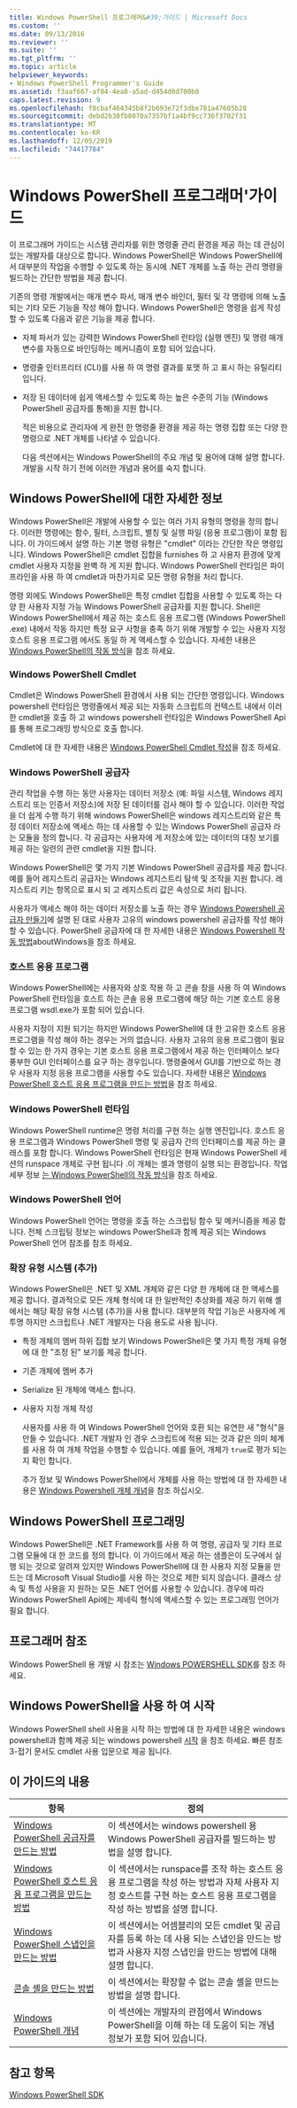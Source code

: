 ```yaml
---
title: Windows PowerShell 프로그래머&#39;가이드 | Microsoft Docs
ms.custom: ''
ms.date: 09/13/2016
ms.reviewer: ''
ms.suite: ''
ms.tgt_pltfrm: ''
ms.topic: article
helpviewer_keywords:
- Windows PowerShell Programmer's Guide
ms.assetid: f3aaf667-af84-4ea8-a5ad-d454d0d700b8
caps.latest.revision: 9
ms.openlocfilehash: f8cbaf464345b8f2b693e72f3dbe781a47605b28
ms.sourcegitcommit: debd2b38fb8070a7357bf1a4bf9cc736f3702f31
ms.translationtype: MT
ms.contentlocale: ko-KR
ms.lasthandoff: 12/05/2019
ms.locfileid: "74417784"
---
```

# <a name="windows-powershell-programmer39s-guide"></a>Windows PowerShell 프로그래머&#39;가이드

이 프로그래머 가이드는 시스템 관리자를 위한 명령줄 관리 환경을 제공 하는 데 관심이 있는 개발자를 대상으로 합니다. Windows PowerShell은 Windows PowerShell에서 대부분의 작업을 수행할 수 있도록 하는 동시에 .NET 개체를 노출 하는 관리 명령을 빌드하는 간단한 방법을 제공 합니다.

기존의 명령 개발에서는 매개 변수 파서, 매개 변수 바인더, 필터 및 각 명령에 의해 노출 되는 기타 모든 기능을 작성 해야 합니다. Windows PowerShell은 명령을 쉽게 작성할 수 있도록 다음과 같은 기능을 제공 합니다.

- 자체 파서가 있는 강력한 Windows PowerShell 런타임 (실행 엔진) 및 명령 매개 변수를 자동으로 바인딩하는 메커니즘이 포함 되어 있습니다.

- 명령줄 인터프리터 (CLI)를 사용 하 여 명령 결과를 포맷 하 고 표시 하는 유틸리티입니다.

- 저장 된 데이터에 쉽게 액세스할 수 있도록 하는 높은 수준의 기능 (Windows PowerShell 공급자를 통해)을 지원 합니다.

  적은 비용으로 관리자에 게 완전 한 명령줄 환경을 제공 하는 명령 집합 또는 다양 한 명령으로 .NET 개체를 나타낼 수 있습니다.

  다음 섹션에서는 Windows PowerShell의 주요 개념 및 용어에 대해 설명 합니다. 개발을 시작 하기 전에 이러한 개념과 용어를 숙지 합니다.

## <a name="about-windows-powershell"></a>Windows PowerShell에 대한 자세한 정보

Windows PowerShell은 개발에 사용할 수 있는 여러 가지 유형의 명령을 정의 합니다. 이러한 명령에는 함수, 필터, 스크립트, 별칭 및 실행 파일 (응용 프로그램)이 포함 됩니다. 이 가이드에서 설명 하는 기본 명령 유형은 "cmdlet" 이라는 간단한 작은 명령입니다. Windows PowerShell은 cmdlet 집합을 furnishes 하 고 사용자 환경에 맞게 cmdlet 사용자 지정을 완벽 하 게 지원 합니다. Windows PowerShell 런타임은 파이프라인을 사용 하 여 cmdlet과 마찬가지로 모든 명령 유형을 처리 합니다.

명령 외에도 Windows PowerShell은 특정 cmdlet 집합을 사용할 수 있도록 하는 다양 한 사용자 지정 가능 Windows PowerShell 공급자를 지원 합니다. Shell은 Windows PowerShell에서 제공 하는 호스트 응용 프로그램 (Windows PowerShell .exe) 내에서 작동 하지만 특정 요구 사항을 충족 하기 위해 개발할 수 있는 사용자 지정 호스트 응용 프로그램 에서도 동일 하 게 액세스할 수 있습니다. 자세한 내용은 [Windows PowerShell의 작동 방식](/previous-versions//ms714658(v=vs.85))을 참조 하세요.

### <a name="windows-powershell-cmdlets"></a>Windows PowerShell Cmdlet

Cmdlet은 Windows PowerShell 환경에서 사용 되는 간단한 명령입니다. Windows powershell 런타임은 명령줄에서 제공 되는 자동화 스크립트의 컨텍스트 내에서 이러한 cmdlet을 호출 하 고 windows powershell 런타임은 Windows PowerShell Api를 통해 프로그래밍 방식으로 호출 합니다.

Cmdlet에 대 한 자세한 내용은 [Windows PowerShell Cmdlet 작성](../cmdlet/writing-a-windows-powershell-cmdlet.md)을 참조 하세요.

### <a name="windows-powershell-providers"></a>Windows PowerShell 공급자

관리 작업을 수행 하는 동안 사용자는 데이터 저장소 (예: 파일 시스템, Windows 레지스트리 또는 인증서 저장소)에 저장 된 데이터를 검사 해야 할 수 있습니다. 이러한 작업을 더 쉽게 수행 하기 위해 windows PowerShell은 windows 레지스트리와 같은 특정 데이터 저장소에 액세스 하는 데 사용할 수 있는 Windows PowerShell 공급자 라는 모듈을 정의 합니다. 각 공급자는 사용자에 게 저장소에 있는 데이터의 대칭 보기를 제공 하는 일련의 관련 cmdlet을 지원 합니다.

Windows PowerShell은 몇 가지 기본 Windows PowerShell 공급자를 제공 합니다. 예를 들어 레지스트리 공급자는 Windows 레지스트리 탐색 및 조작을 지원 합니다. 레지스트리 키는 항목으로 표시 되 고 레지스트리 값은 속성으로 처리 됩니다.

사용자가 액세스 해야 하는 데이터 저장소를 노출 하는 경우 [Windows Powershell 공급자 만들기](./how-to-create-a-windows-powershell-provider.md)에 설명 된 대로 사용자 고유의 windows powershell 공급자를 작성 해야 할 수 있습니다. PowerShell 공급자에 대 한 자세한 내용은 [Windows Powershell 작동 방법](/previous-versions//ms714658(v=vs.85))aboutWindows을 참조 하세요.

### <a name="host-application"></a>호스트 응용 프로그램

Windows PowerShell에는 사용자와 상호 작용 하 고 콘솔 창을 사용 하 여 Windows PowerShell 런타임을 호스트 하는 콘솔 응용 프로그램에 해당 하는 기본 호스트 응용 프로그램 wsdl.exe가 포함 되어 있습니다.

사용자 지정이 지원 되기는 하지만 Windows PowerShell에 대 한 고유한 호스트 응용 프로그램을 작성 해야 하는 경우는 거의 없습니다. 사용자 고유의 응용 프로그램이 필요할 수 있는 한 가지 경우는 기본 호스트 응용 프로그램에서 제공 하는 인터페이스 보다 풍부한 GUI 인터페이스를 요구 하는 경우입니다. 명령줄에서 GUI를 기반으로 하는 경우 사용자 지정 응용 프로그램을 사용할 수도 있습니다. 자세한 내용은 [Windows PowerShell 호스트 응용 프로그램을 만드는 방법](/powershell/scripting/developer/hosting/writing-a-windows-powershell-host-application)을 참조 하세요.

### <a name="windows-powershell-runtime"></a>Windows PowerShell 런타임

Windows PowerShell runtime은 명령 처리를 구현 하는 실행 엔진입니다. 호스트 응용 프로그램과 Windows PowerShell 명령 및 공급자 간의 인터페이스를 제공 하는 클래스를 포함 합니다. Windows PowerShell 런타임은 현재 Windows PowerShell 세션의 runspace 개체로 구현 됩니다 .이 개체는 셸과 명령이 실행 되는 환경입니다. 작업 세부 정보 [는 Windows PowerShell의 작동 방식](/previous-versions//ms714658(v=vs.85))을 참조 하세요.

### <a name="windows-powershell-language"></a>Windows PowerShell 언어

Windows PowerShell 언어는 명령을 호출 하는 스크립팅 함수 및 메커니즘을 제공 합니다. 전체 스크립팅 정보는 windows PowerShell과 함께 제공 되는 Windows PowerShell 언어 참조를 참조 하세요.

### <a name="extended-type-system-ets"></a>확장 유형 시스템 (추가)

Windows PowerShell은 .NET 및 XML 개체와 같은 다양 한 개체에 대 한 액세스를 제공 합니다. 결과적으로 모든 개체 형식에 대 한 일반적인 추상화를 제공 하기 위해 셸에서는 해당 확장 유형 시스템 (추가)을 사용 합니다. 대부분의 작업 기능은 사용자에 게 투명 하지만 스크립트나 .NET 개발자는 다음 용도로 사용 됩니다.

- 특정 개체의 멤버 하위 집합 보기 Windows PowerShell은 몇 가지 특정 개체 유형에 대 한 "조정 된" 보기를 제공 합니다.

- 기존 개체에 멤버 추가

- Serialize 된 개체에 액세스 합니다.

- 사용자 지정 개체 작성

  사용자를 사용 하 여 Windows PowerShell 언어와 호환 되는 유연한 새 "형식"을 만들 수 있습니다. .NET 개발자 인 경우 스크립트에 적용 되는 것과 같은 의미 체계를 사용 하 여 개체 작업을 수행할 수 있습니다. 예를 들어, 개체가 `true`로 평가 되는지 확인 합니다.

  추가 정보 및 Windows PowerShell에서 개체를 사용 하는 방법에 대 한 자세한 내용은 [Windows Powershell 개체 개념](/powershell/scripting/learn/understanding-important-powershell-concepts?view=powershell-6)을 참조 하십시오.

## <a name="programming-for-windows-powershell"></a>Windows PowerShell 프로그래밍

Windows PowerShell은 .NET Framework를 사용 하 여 명령, 공급자 및 기타 프로그램 모듈에 대 한 코드를 정의 합니다. 이 가이드에서 제공 하는 샘플은이 도구에서 실행 되는 것으로 알려져 있지만 Windows PowerShell에 대 한 사용자 지정 모듈을 만드는 데 Microsoft Visual Studio를 사용 하는 것으로 제한 되지 않습니다. 클래스 상속 및 특성 사용을 지 원하는 모든 .NET 언어를 사용할 수 있습니다. 경우에 따라 Windows PowerShell Api에는 제네릭 형식에 액세스할 수 있는 프로그래밍 언어가 필요 합니다.

## <a name="programmers-reference"></a>프로그래머 참조

Windows PowerShell 용 개발 시 참조는 [Windows POWERSHELL SDK](../windows-powershell-reference.md)를 참조 하세요.

## <a name="getting-started-using-windows-powershell"></a>Windows PowerShell을 사용 하 여 시작

Windows PowerShell shell 사용을 시작 하는 방법에 대 한 자세한 내용은 windows powershell과 함께 제공 되는 windows powershell [시작](/powershell/scripting/getting-started/getting-started-with-windows-powershell) 을 참조 하세요. 빠른 참조 3-접기 문서도 cmdlet 사용 입문으로 제공 됩니다.

## <a name="contents-of-this-guide"></a>이 가이드의 내용

|항목|정의|
|-----------|----------------|
|[Windows PowerShell 공급자를 만드는 방법](./how-to-create-a-windows-powershell-provider.md)|이 섹션에서는 windows powershell 용 Windows PowerShell 공급자를 빌드하는 방법을 설명 합니다.|
|[Windows PowerShell 호스트 응용 프로그램을 만드는 방법](/powershell/scripting/developer/hosting/writing-a-windows-powershell-host-application)|이 섹션에서는 runspace를 조작 하는 호스트 응용 프로그램을 작성 하는 방법과 자체 사용자 지정 호스트를 구현 하는 호스트 응용 프로그램을 작성 하는 방법을 설명 합니다.|
|[Windows PowerShell 스냅인을 만드는 방법](../cmdlet/how-to-create-a-windows-powershell-snap-in.md)|이 섹션에서는 어셈블리의 모든 cmdlet 및 공급자를 등록 하는 데 사용 되는 스냅인을 만드는 방법과 사용자 지정 스냅인을 만드는 방법에 대해 설명 합니다.|
|[콘솔 셸을 만드는 방법](./how-to-create-a-console-shell.md)|이 섹션에서는 확장할 수 없는 콘솔 셸을 만드는 방법을 설명 합니다.|
|[Windows PowerShell 개념](./windows-powershell-concepts.md)|이 섹션에는 개발자의 관점에서 Windows PowerShell을 이해 하는 데 도움이 되는 개념 정보가 포함 되어 있습니다.|

## <a name="see-also"></a>참고 항목

[Windows PowerShell SDK](../windows-powershell-reference.md)
